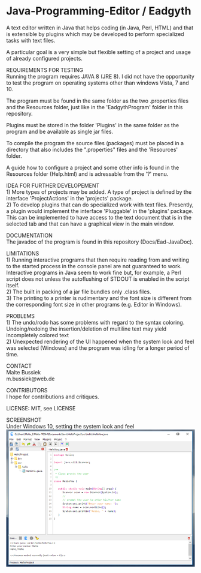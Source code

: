 # Java-Programming-Editor / Eadgyth
A text editor written in Java that helps coding (in Java, Perl, HTML) and that is extensible
by plugins which may be developed to perform specialized tasks with text files.
<p>
A particular goal is a very simple but flexible setting of a project and usage of already
configured projects.
<p>
REQUIREMENTS FOR TESTING <br>
Running the program requires JAVA 8 (JRE 8). I did not have the opportunity to test
the program on operating systems other than windows Vista, 7 and 10.<p>
The program must be found in the same folder as the two .properties files and the Resources
folder, just like in the 'EadgythProgram' folder in this repository.<p>
Plugins must be stored in the folder 'Plugins' in the same folder as the program and be available
as single jar files.<p>
To compile the program the source files (packages) must be placed in a directory that also
includes the ".properties" files and the 'Resources' folder.<p>
A guide how to configure a project and some other info is found in the Resources
folder (Help.html) and is adressable from the '?' menu. 
<p>
IDEA FOR FURTHER DEVELOPEMENT<br>
1) More types of projects may be added. A type of project is defined by the interface
'ProjectActions' in the 'projects' package.<br>
2) To develop plugins that can do specialized work with text files. Presently, a
plugin would implement the interface 'Pluggable' in the 'plugins' package. This can be
implemented to have access to the text document that is in the selected tab and that can
have a graphical view in the main window.
<p>
DOCUMENTATION <br>
The javadoc of the program is found in this repository (Docs/Ead-JavaDoc).
<p>
LIMITATIONS <br> 
1) Running interactive programs that then require reading from and writing to the started process
in the console panel are not guaranteed to work. Interactive programs in Java seem to
work fine but, for example, a Perl script does not unless the autoflushing of STDOUT is enabled
in the script itself.
<br>
2) The built in packing of a jar file bundles only .class files.
<br>
3) The printing to a printer is rudimentary and the font size is different from
the corresponding font size in other programs (e.g. Editor in Windows). 
<br>
<p>
PROBLEMS <br>
1) The undo/rodo has some problems with regard to the syntax coloring. Undoing/redoing
the insertion/deletion of multiline text may yield incompletely colored text<br>
2) Unexpected rendering of the UI happened when the system look and feel was selected
(Windows) and the program was idling for a longer period of time.
<br>
<p>
CONTACT<br>
Malte Bussiek<br>
m.bussiek@web.de<br>
<p>
CONTRIBUTORS<br>
I hope for contributions and critiques.<br>
<p>
LICENSE: MIT, see LICENSE<br>
<p>
SCREENSHOT<br>
Under Windows 10, setting the system look and feel<br>
<img src="Screenshots/Windows10SystemLAF.png" width="600"/>

